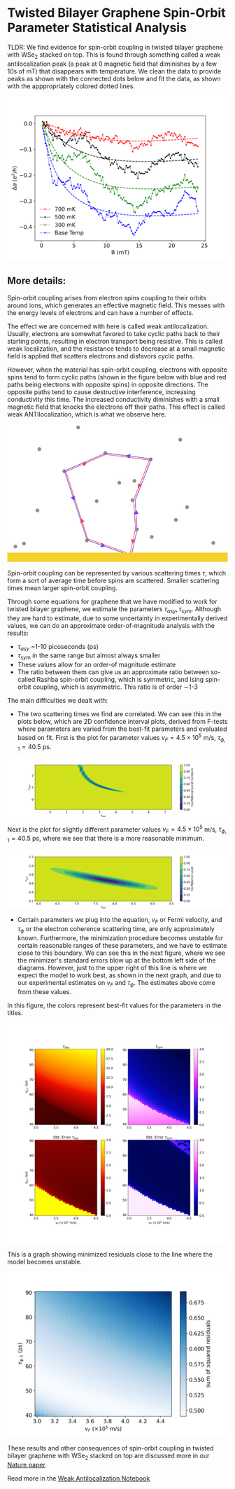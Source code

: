 # Twisted Bilayer Graphene Spin-Orbit Parameter Statistical Analysis

TLDR: We find evidence for spin-orbit coupling in twisted bilayer graphene with WSe$_2$ stacked on top. This is found through something called a weak antilocalization peak (a peak at 0 magnetic field that diminishes by a few 10s of mT) that disappears with temperature. We clean the data to provide peaks as shown with the connected dots below and fit the data, as shown with the apppropriately colored dotted lines.

![image](./Figures/Fit_lineplots.png)

## More details:

Spin-orbit coupling arises from electron spins coupling to their orbits around ions, which generates an effective magnetic field. This messes with the energy levels of electrons and can have a number of effects. 

The effect we are concerned with here is called weak antilocalization. Usually, electrons are somewhat favored to take cyclic paths back to their starting points, resulting in electron transport being resistive. This is called weak localization, and the resistance tends to decrease at a small magnetic field is applied that scatters electrons and disfavors cyclic paths.

However, when the material has spin-orbit coupling, electrons with opposite spins tend to form cyclic paths (shown in the figure below with blue and red paths being electrons with opposite spins) in opposite directions. The opposite paths tend to cause destructive interference, increasing conductivity this time. The increased conductivity diminishes with a small magnetic field that knocks the electrons off their paths. This effect is called weak ANTIlocalization, which is what we observe here.

![image](./Figures/WAL_scattering.png)

Spin-orbit coupling can be represented by various scattering times $\tau$, which form a sort of average time before spins are scattered. Smaller scattering times mean larger spin-orbit coupling.

Through some equations for graphene that we have modified to work for twisted bilayer graphene, we estimate the parameters $\tau_{asy}, \tau_{sym}$. Although they are hard to estimate, due to some uncertainty in experimentally derived values, we can do an approximate order-of-magnitude analysis with the results:

- $\tau_{asy}$ ~1-10 picoseconds (ps)
- $\tau_{sym}$ in the same range but almost always smaller
- These values allow for an order-of magnitude estimate 
- The ratio between them can give us an approximate ratio between so-called Rashba spin-orbit coupling, which is symmetric, and Ising spin-orbit coupling, which is asymmetric. This ratio is of order $\sim$1-3

The main difficulties we dealt with: 

- The two scattering times we find are correlated. We can see this in the plots below, which are 2D confidence interval plots, derived from F-tests where parameters are varied from the best-fit parameters and evaluated based on fit. First is the plot for parameter values $v_F = 4.5\times10^5$ m/s, $\tau_{\phi, 1} = 40.5$ ps.

![image](./Figures/lopsided_CI.png)

Next is the plot for slightly different parameter values $v_F = 4.5\times10^5$ m/s, $\tau_{\phi, 1} = 40.5$ ps, where we see that there is a more reasonable minimum.

![image](./Figures/morenormalCI.png)

- Certain parameters we plug into the equation, $v_F$ or Fermi velocity, and $\tau_{\phi}$ or the electron coherence scattering time, are only approximately known. Furthermore, the minimization procedure becomes unstable for certain reasonable ranges of these parameters, and we have to estimate close to this boundary. We can see this in the next figure, where we see the minimizer's standard errors blow up at the bottom left side of the diagrams. However, just to the upper right of this line is where we expect the model to work best, as shown in the next graph, and due to our experimental estimates on $v_F$ and $\tau_{\phi}$. The estimates above come from these values.

In this figure, the colors represent best-fit values for the parameters in the titles.

![image](./Figures/BruteForce_vf_tauphi1.png)

This is a graph showing minimized residuals close to the line where the model becomes unstable.

![image](./Figures/Residuals_vf_tauphi1.png)

These results and other consequences of spin-orbit coupling in twisted bilayer graphene with WSe<sub>2</sub> stacked on top are discussed more in our [Nature paper](https://www.nature.com/articles/s41586-020-2473-8).

Read more in the [Weak Antilocalization Notebook](https://github.com/RMpolski/Graphene-Spin-Orbit-Analysis/blob/main/WeakAntilocalizationAnalysis.ipynb)
